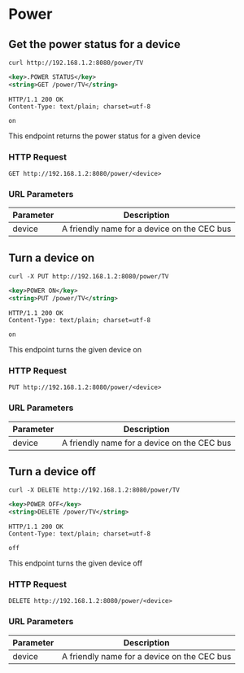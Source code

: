 # Power

## Get the power status for a device

```shell
curl http://192.168.1.2:8080/power/TV
```

```xml
<key>.POWER STATUS</key>
<string>GET /power/TV</string>
```

```http
HTTP/1.1 200 OK
Content-Type: text/plain; charset=utf-8

on
```

This endpoint returns the power status for a given device

### HTTP Request

`GET http://192.168.1.2:8080/power/<device>`

### URL Parameters

| Parameter | Description                                                  |
|-----------|--------------------------------------------------------------|
| device    | A friendly name for a device on the CEC bus                  |

## Turn a device on

```shell
curl -X PUT http://192.168.1.2:8080/power/TV
```

```xml
<key>POWER ON</key>
<string>PUT /power/TV</string>
```

```http
HTTP/1.1 200 OK
Content-Type: text/plain; charset=utf-8

on
```

This endpoint turns the given device on

### HTTP Request

`PUT http://192.168.1.2:8080/power/<device>`

### URL Parameters

| Parameter | Description                                                  |
|-----------|--------------------------------------------------------------|
| device    | A friendly name for a device on the CEC bus                  |

## Turn a device off

```shell
curl -X DELETE http://192.168.1.2:8080/power/TV
```

```xml
<key>POWER OFF</key>
<string>DELETE /power/TV</string>
```

```http
HTTP/1.1 200 OK
Content-Type: text/plain; charset=utf-8

off
```

This endpoint turns the given device off

### HTTP Request

`DELETE http://192.168.1.2:8080/power/<device>`

### URL Parameters

| Parameter | Description                                                  |
|-----------|--------------------------------------------------------------|
| device    | A friendly name for a device on the CEC bus                  |